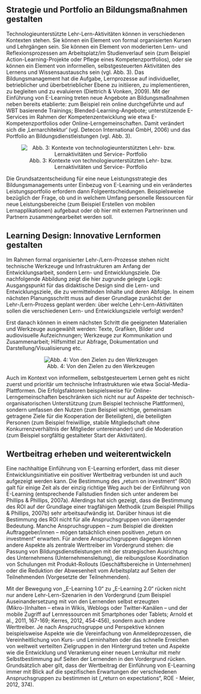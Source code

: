 <!-- filename: 03_Entwicklung_innovativer_Massnahmen_zur_Kompetenzentwicklung_Integration_und_Gestaltung_von_E-Learning_als_Bildungsinnovation.md -->
<!-- title: Entwicklung innovativer Maßnahmen zur Kompetenzentwicklung: Integration und Gestaltung von E-Learning als Bildungsinnovation -->

## Strategie und Portfolio an Bildungsmaßnahmen gestalten

Technologieunterstützte Lehr-Lern-Aktivitäten können in verschiedenen Kontexten stehen. Sie können ein Element von formal organisierten Kursen und Lehrgängen sein. Sie können ein Element von moderierten Lern- und Reflexionsprozessen am Arbeitsplatz/im Studienverlauf sein (zum Beispiel Action-Learning-Projekte oder Pflege eines Kompetenzportfolios), oder sie können ein Element von informellen, selbstgesteuerten Aktivitäten des Lernens und Wissensaustauschs sein (vgl. Abb. 3). Das Bildungsmanagement hat die Aufgabe, Lernprozesse auf individueller, betrieblicher und überbetrieblicher Ebene zu initiieren, zu implementieren, zu begleiten und zu evaluieren (Diettrich & Vonken, 2009). Mit der Einführung von E-Learning treten neue Angebote an Bildungsmaßnahmen neben bereits etablierte: zum Beispiel rein online durchgeführte und auf WBT basierende Trainings; Blended-Learning-Angebote; unterstützende E-Services im Rahmen der Kompetenzentwicklung wie etwa E-Kompetenzportfolios oder Online-Lerngemeinschaften. Damit verändert sich die ‚Lernarchitektur‘ (vgl. Detecon International GmbH, 2006) und das Portfolio an Bildungsdienstleistungen (vgl. Abb. 3).

<center><figure>
  <img src="https://raw.githubusercontent.com/ed-tech-at/L3T/refs/heads/main/51_E-Learning_in_Organisationen/img/03_Kontexte_von_technologieunterstützten_Lehr_bzw_Lernaktivitäten_und_Service_Portf.png" alt="Abb. 3: Kontexte von technologieunterstützten Lehr- bzw. Lernaktivitäten und Service- Portfolio">
  <figcaption>Abb. 3: Kontexte von technologieunterstützten Lehr- bzw. Lernaktivitäten und Service- Portfolio</figcaption>
</figure></center>


Die Grundsatzentscheidung für eine neue Leistungsstrategie des Bildungsmanagements unter Einbezug von E-Learning und ein verändertes Leistungsportfolio erfordern dann Folgeentscheidungen. Beispielsweise bezüglich der Frage, ob und in welchem Umfang personelle Ressourcen für neue Leistungsbereiche (zum Beispiel Erstellen von mobilen Lernapplikationen) aufgebaut oder ob hier mit externen Partnerinnen und Partnern zusammengearbeitet werden soll.

## Learning Design: Innovative Lernformen gestalten

Im Rahmen formal organisierter Lehr-/Lern-Prozesse stehen nicht technische Werkzeuge und Infrastrukturen am Anfang der Entwicklungsarbeit, sondern Lern- und Entwicklungsziele. Die nachfolgende Abbildung zeigt die hier zugrunde gelegte Logik: Ausgangspunkt für das didaktische Design sind die Lern- und Entwicklungsziele, die zu vermittelnden Inhalte und deren Abfolge. In einem nächsten Planungsschritt muss auf dieser Grundlage zunächst der Lehr-/Lern-Prozess geplant werden: über welche Lehr-Lern-Aktivitäten sollen die verschiedenen Lern- und Entwicklungsziele verfolgt werden?

Erst danach können in einem nächsten Schritt die geeigneten Materialien und Werkzeuge ausgewählt werden: Texte, Grafiken, Bilder und audiovisuelle Aufzeichnungen; Werkzeuge zur Kommunikation und Zusammenarbeit; Hilfsmittel zur Abfrage, Dokumentation und Darstellung/Visualisierung etc.

<center><figure>
  <img src="https://raw.githubusercontent.com/ed-tech-at/L3T/refs/heads/main/51_E-Learning_in_Organisationen/img/04_Von_den_Zielen_zu_den_Werkzeugen.png" alt="Abb. 4: Von den Zielen zu den Werkzeugen">
  <figcaption>Abb. 4: Von den Zielen zu den Werkzeugen</figcaption>
</figure></center>


Auch im Kontext von informellem, selbstgesteuertem Lernen geht es nicht zuerst und prioritär um technische Infrastrukturen wie etwa Social-Media-Plattformen. Die Erfolgsfaktoren beispielsweise für Online-Lerngemeinschaften beschränken sich nicht nur auf Aspekte der technisch-organisatorischen Unterstützung (zum Beispiel technische Plattformen), sondern umfassen den Nutzen (zum Beispiel wichtige, gemeinsam getragene Ziele für die Kooperation der Beteiligten), die beteiligten Personen (zum Beispiel freiwillige, stabile Mitgliedschaft ohne Konkurrenzverhältnis der Mitglieder untereinander) und die Moderation (zum Beispiel sorgfältig gestalteter Start der Aktivitäten).

## Wertbeitrag erheben und weiterentwickeln

Eine nachhaltige Einführung von E-Learning erfordert, dass mit dieser Entwicklungsinitiative ein positiver Wertbeitrag verbunden ist und auch aufgezeigt werden kann. Die Bestimmung des „return on investment“ (ROI) galt für einige Zeit als der einzig richtige Weg auch bei der Einführung von E-Learning (entsprechende Fallstudien finden sich unter anderem bei Phillips & Phillips, 2007a). Allerdings hat sich gezeigt, dass die Bestimmung des ROI auf der Grundlage einer tragfähigen Methodik (zum Beispiel Phillips & Phillips, 2007b) sehr arbeitsaufwändig ist. Darüber hinaus ist die Bestimmung des ROI nicht für alle Anspruchsgruppen von überragender Bedeutung. Manche Anspruchsgruppen – zum Beispiel die direkten Auftraggeber/innen – mögen tatsächlich einen positiven „return on investment“ erwarten. Für andere Anspruchsgruppen dagegen können andere Aspekte als zentrale Werttreiber im Vordergrund stehen: die Passung von Bildungsdienstleistungen mit der strategischen Ausrichtung des Unternehmens (Unternehmensleitung), die reibungslose Koordination von Schulungen mit Produkt-Rollouts (Geschäftsbereiche in Unternehmen) oder die Reduktion der Abwesenheit vom Arbeitsplatz auf Seiten der Teilnehmenden (Vorgesetzte der Teilnehmenden).

Mit der Bewegung von „E-Learning 1.0“ zu „E-Learning 2.0“ rücken nicht nur andere Lehr-Lern-Szenarien in den Vordergrund (zum Beispiel Auseinandersetzung mit von den Lernenden selbst erzeugten (Mikro-)Inhalten – etwa in Wikis, Weblogs oder Twitter-Kanälen – und der mobile Zugriff auf Lernressourcen mit Smartphones oder Tablets; Arnold et al., 2011, 167-169; Kerres, 2012, 454-456), sondern auch andere Werttreiber. Je nach Anspruchsgruppe und Perspektive können beispielsweise Aspekte wie die Vereinfachung von Anmeldeprozessen, die Vereinheitlichung von Kurs- und Lerninhalten oder das schnelle Erreichen von weltweit verteilten Zielgruppen in den Hintergrund treten und Aspekte wie die Entwicklung und Verankerung einer neuen Lernkultur mit mehr Selbstbestimmung auf Seiten der Lernenden in den Vordergrund rücken. Grundsätzlich aber gilt, dass der Wertbeitrag der Einführung von E-Learning immer mit Blick auf die spezifischen Erwartungen der verschiedenen Anspruchsgruppen zu bestimmen ist („return on expectations“, ROE - Meier, 2012, 374).
